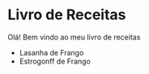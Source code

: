 # Livro de Receitas 

Olá! Bem vindo ao meu livro de receitas

 - Lasanha de Frango
 - Estrogonff de Frango
